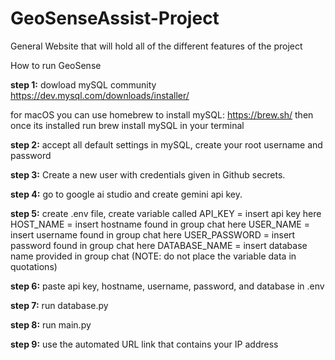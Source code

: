 # GeoSenseAssist-Project

General Website that will hold all of the different features of the project

How to run GeoSense

**step 1:**
dowload mySQL community
https://dev.mysql.com/downloads/installer/

for macOS you can use homebrew to install mySQL: https://brew.sh/ then once its installed run brew install mySQL in your terminal

**step 2:**
accept all default settings in mySQL, create your root username and password 

**step 3:**
Create a new user with credentials given in Github secrets. 

**step 4:**
 go to google ai studio and create gemini api key.

**step 5:**
create .env file, 
create variable called
API_KEY = insert api key here
HOST_NAME = insert hostname found in group chat here
USER_NAME = insert username found in group chat here
USER_PASSWORD = insert password found in group chat here
DATABASE_NAME = insert database name provided in group chat
(NOTE: do not place the variable data in quotations)

**step 6:**
paste api key, hostname, username, password, and database in .env
 
**step 7:**
run database.py

**step 8:**
run main.py

**step 9:**
use the automated URL link that contains your IP address


